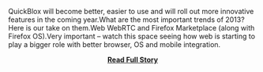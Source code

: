 <p>QuickBlox will become better, easier to use and will roll out more innovative features in the coming year.What are the most important trends of 2013?Here is our take on them.Web
 WebRTC and Firefox Marketplace (along with Firefox OS).Very important – watch this space seeing how web is starting to play a bigger role with better browser, OS and mobile integration.</p>
<center><p><a href="http://quickblox.com/blog/2012/12/key-trends-in-2013-mobile-cloud-mbaas/" style='padding:25px; font-sze:18px; font-weight: bold;'>Read Full Story</a></p></center>
